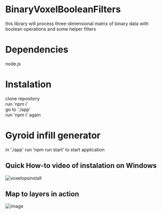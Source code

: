 # BinaryVoxelBooleanFilters
this library will process three-dimensional matrix of binary data with boolean operations and some helper filters

# Dependencies
node.js

# Instalation
clone repository<br />
run 'npm i'<br />
go to './app'<br />
run 'npm i' again

# Gyroid infill generator
in './app' run 'npm run start' to start application

## Quick How-to video of instalation on Windows
![voxelopsinstall](https://user-images.githubusercontent.com/11083514/50980437-9837a180-14f0-11e9-9d48-dc84a8306fc7.gif)

## Map to layers in action
![image](https://user-images.githubusercontent.com/11083514/50985259-cec6e980-14fb-11e9-847e-455f3ef404cd.png)
